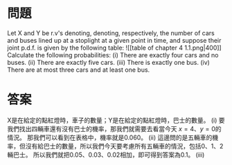 # 問題
Let X and Y be r.v's denoting, denoting, respectively, the number of cars and buses
lined up at a stoplight at a given point in time, and suppose their joint p.d.f. is
given by the following table:
![[table of chapter 4 1.1.png|400]]
Calculate the following probabilities:
(i) There are exactly four cars and no buses.
(ii) There are exactly five cars.
(iii) There is exactly one bus.
(iv) There are at most three cars and at least one bus.
# 答案
X是在給定的點紅燈時，車子的數量；Y是在給定的點紅燈時，巴士的數量。
(i)
要我們找出四輛車還有沒有巴士的機率，那我們就需要去看當今天 $x=4$、$y=0$的情況。
那我們可以看到在表格中，機率就是0.060。
(ii)
這邊問的是五輛車的機率，但沒有給巴士的數量，所以我們今天要考慮所有五輛車的情況，包括0、1、2輛巴士。
所以我們就把0.05、0.03、0.02相加，即可得到答案為0.1。
(iii)
